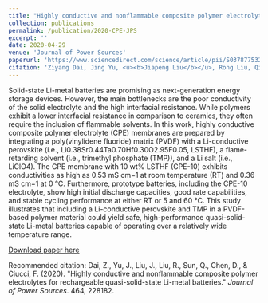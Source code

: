 ```yaml
---
title: "Highly conductive and nonflammable composite polymer electrolytes for rechargeable quasi-solid-state Li-metal batteries"
collection: publications
permalink: /publication/2020-CPE-JPS
excerpt: ''
date: 2020-04-29
venue: 'Journal of Power Sources'
paperurl: 'https://www.sciencedirect.com/science/article/pii/S0378775320304857'
citation: 'Ziyang Dai, Jing Yu, <u><b>Jiapeng Liu</b></u>, Rong Liu, Qi Sun, Dengjie Chen*, Francesco Ciucci*. (2019). &quot;Highly conductive and nonflammable composite polymer electrolytes for rechargeable quasi-solid-state Li-metal batteries.&quot; <i>Journal of Power Sources</i>. 464, 228182.'
---
```

Solid-state Li-metal batteries are promising as next-generation energy storage devices. However, the main bottlenecks are the poor conductivity of the solid electrolyte and the high interfacial resistance. While polymers exhibit a lower interfacial resistance in comparison to ceramics, they often require the inclusion of flammable solvents. In this work, highly conductive composite polymer electrolyte (CPE) membranes are prepared by integrating a poly(vinylidene fluoride) matrix (PVDF) with a Li-conductive perovskite (i.e., Li0.38Sr0.44Ta0.70Hf0.30O2.95F0.05, LSTHF), a flame-retarding solvent (i.e., trimethyl phosphate (TMP)), and a Li salt (i.e., LiClO4). The CPE membrane with 10 wt% LSTHF (CPE-10) exhibits conductivities as high as 0.53 mS cm−1 at room temperature (RT) and 0.36 mS cm−1 at 0 °C. Furthermore, prototype batteries, including the CPE-10 electrolyte, show high initial discharge capacities, good rate capabilities, and stable cycling performance at either RT or 5 and 60 °C. This study illustrates that including a Li-conductive perovskite and TMP in a PVDF-based polymer material could yield safe, high-performance quasi-solid-state Li-metal batteries capable of operating over a relatively wide temperature range.

[Download paper here](http://jiapeng-liu.github.io/files/J-Yu_2020_CPE_JPS.pdf)

Recommended citation: Dai, Z., Yu, J., Liu, J., Liu, R., Sun, Q., Chen, D., & Ciucci, F. (2020). "Highly conductive and nonflammable composite polymer electrolytes for rechargeable quasi-solid-state Li-metal batteries." <i>Journal of Power Sources</i>. 464, 228182.